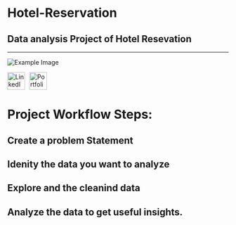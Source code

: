 # Hotel-Reservation
## Data analysis Project of Hotel Resevation
____________________________________________________________________________________
![Example Image](https://res.cloudinary.com/dgwuwwqom/image/upload/v1717323550/Github/project%20photos/Hotel%20Reservation.jpg)
<div style="display: flex; align-items: center;">
    <a href="https://www.linkedin.com/in/ramaopalakrishna/" style="margin-right: 10px;">
        <img src="https://res.cloudinary.com/dgwuwwqom/image/upload/v1716824972/Github/project%20photos/linkedin.png" alt="LinkedIn" style="width: 40px; height: 40px;">
    </a>
    <a href="https://8421-ram.github.io/Portfolio/">
        <img src="https://res.cloudinary.com/dgwuwwqom/image/upload/v1716824966/Github/project%20photos/portfolio.png" alt="Portfolio" style="width: 40px; height: 40px;">
    </a>
</div>

# Project Workflow Steps:
## Create a problem Statement
## Idenity the data you want to analyze
## Explore and the cleanind data 
## Analyze the data to get useful insights.
